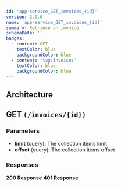 ```yaml
---
id: 'app-service_GET_invoices_{id}'
version: 2.0.0
name: 'app-service_GET_invoices_{id}'
summary: Retrieve an invoice
schemaPath: ''
badges:
  - content: GET
    textColor: blue
    backgroundColor: blue
  - content: 'tag:Invoices'
    textColor: blue
    backgroundColor: blue
---
```

## Architecture
<NodeGraph />



## GET `(/invoices/{id})`

### Parameters
- **limit** (query): The collection items limit
- **offset** (query): The collection items offset




### Responses
**200 Response**
<SchemaViewer file="response-200.json" maxHeight="500" id="response-200" />
      **401 Response**
<SchemaViewer file="response-401.json" maxHeight="500" id="response-401" />
